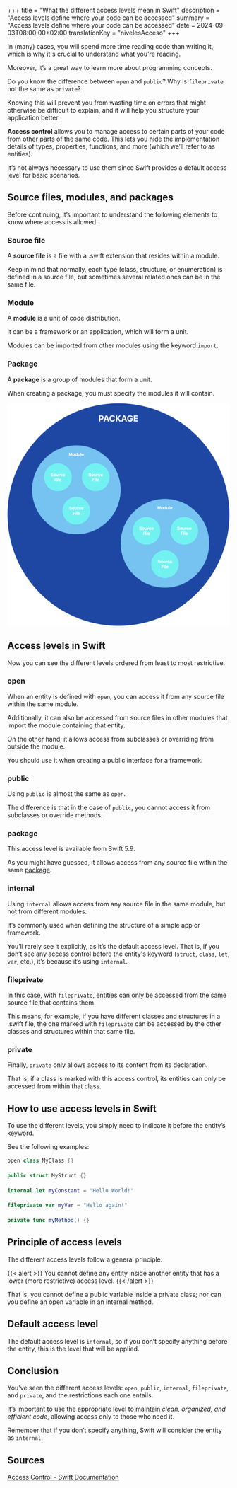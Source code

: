 +++
title = "What the different access levels mean in Swift"
description = "Access levels define where your code can be accessed"
summary = "Access levels define where your code can be accessed"
date = 2024-09-03T08:00:00+02:00
translationKey = "nivelesAcceso"
+++

In (many) cases, you will spend more time reading code than writing it, which is why it's crucial to understand what you're reading.

Moreover, it’s a great way to learn more about programming concepts.

Do you know the difference between `open` and `public`? Why is `fileprivate` not the same as `private`?

Knowing this will prevent you from wasting time on errors that might otherwise be difficult to explain, and it will help you structure your application better.

**Access control** allows you to manage access to certain parts of your code from other parts of the same code. This lets you hide the implementation details of types, properties, functions, and more (which we’ll refer to as entities).

It’s not always necessary to use them since Swift provides a default access level for basic scenarios.

## Source files, modules, and packages

Before continuing, it’s important to understand the following elements to know where access is allowed.

### Source file

A **source file** is a file with a .swift extension that resides within a module.

Keep in mind that normally, each type (class, structure, or enumeration) is defined in a source file, but sometimes several related ones can be in the same file.

### Module

A **module** is a unit of code distribution.

It can be a framework or an application, which will form a unit.

Modules can be imported from other modules using the keyword `import`.

### Package

A **package** is a group of modules that form a unit.

When creating a package, you must specify the modules it will contain.

![Source module package relationship](sourcemodulepackage.png)

## Access levels in Swift

Now you can see the different levels ordered from least to most restrictive.

### open

When an entity is defined with `open`, you can access it from any source file within the same module.

Additionally, it can also be accessed from source files in other modules that import the module containing that entity.

On the other hand, it allows access from subclasses or overriding from outside the module.

You should use it when creating a public interface for a framework.

### public

Using `public` is almost the same as `open`.

The difference is that in the case of `public`, you cannot access it from subclasses or override methods.

### package

This access level is available from Swift 5.9.

As you might have guessed, it allows access from any source file within the same [package](#package).

### internal

Using `internal` allows access from any source file in the same module, but not from different modules.

It’s commonly used when defining the structure of a simple app or framework.

You’ll rarely see it explicitly, as it’s the default access level. That is, if you don’t see any access control before the entity's keyword (`struct`, `class`, `let`, `var`, etc.), it’s because it’s using `internal`.

### fileprivate

In this case, with `fileprivate`, entities can only be accessed from the same source file that contains them.

This means, for example, if you have different classes and structures in a .swift file, the one marked with `fileprivate` can be accessed by the other classes and structures within that same file.

### private

Finally, `private` only allows access to its content from its declaration.

That is, if a class is marked with this access control, its entities can only be accessed from within that class.

## How to use access levels in Swift

To use the different levels, you simply need to indicate it before the entity’s keyword.

See the following examples:

```swift
open class MyClass {}

public struct MyStruct {}

internal let myConstant = "Hello World!"

fileprivate var myVar = "Hello again!"

private func myMethod() {}
```

## Principle of access levels

The different access levels follow a general principle:

{{< alert >}}
You cannot define any entity inside another entity that has a lower (more restrictive) access level.
{{< /alert >}}

That is, you cannot define a public variable inside a private class; nor can you define an open variable in an internal method.

## Default access level

The default access level is `internal`, so if you don’t specify anything before the entity, this is the level that will be applied.

## Conclusion

You’ve seen the different access levels: `open`, `public`, `internal`, `fileprivate`, and `private`, and the restrictions each one entails.

It’s important to use the appropriate level to maintain *clean, organized, and efficient code*, allowing access only to those who need it.

Remember that if you don’t specify anything, Swift will consider the entity as `internal`.

## Sources

[Access Control - Swift Documentation](https://docs.swift.org/swift-book/documentation/the-swift-programming-language/accesscontrol/)
